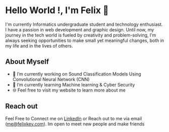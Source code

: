 # Hello World !, I'm Felix 👋

I'm currently Informatics undergraduate student and technology enthusiast. I have a passion in web development and graphic design. Until now, my journey in the tech world is fueled by creativity and problem-solving, I’m always seeking opportunities to make small yet meaningful changes, both in my life and in the lives of others.

## About Myself
- 🔭 I’m currently working on Sound Classification Models Using Convolutional Neural Network (CNN)
- 🌱 I’m currently learning Machine learning & Cyber Security
- 🌐 Feel free to visit my website to learn more about me

## Reach out
Feel Free to Connect me on [LinkedIn](https://www.linkedin.com/in/felix-kurniawan-800243341) or Reach out to me via email (me@felixkey.com). Im open to meet new people and make friends
